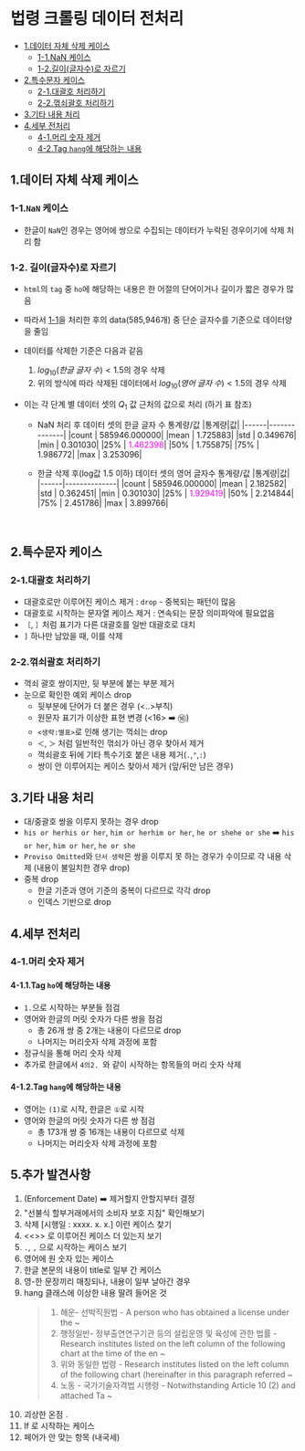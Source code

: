 # 법령 크롤링 데이터 전처리

- [1.데이터 자체 삭제 케이스](#1데이터-자체-삭제-케이스)
    - [1-1.NaN 케이스](#1-1nan-케이스)
    - [1-2.길이(글자수)로 자르기](#1-2-길이글자수로-자르기)
- [2.특수문자 케이스](#2특수문자-케이스)
    - [2-1.대괄호 처리하기](#2-1대괄호-처리하기)
    - [2-2.꺾쇠괄호 처리하기](#2-2꺾쇠괄호-처리하기)
- [3.기타 내용 처리](#3기타-내용-처리)
- [4.세부 전처리](#4세부-전처리)
    - [4-1.머리 숫자 제거](#4-1머리-숫자-제거)
    - [4-2.Tag `hang`에 해당하는 내용](#4-2tag-hang에-해당하는-내용)


## 1.데이터 자체 삭제 케이스
### 1-1.`NaN` 케이스

- 한글이 `NaN`인 경우는 영어에 쌍으로 수집되는 데이터가 누락된 경우이기에 삭제 처리 함

### 1-2. 길이(글자수)로 자르기

- `html`의 `tag` 중 `ho`에 해당하는 내용은 한 어절의 단어이거나 길이가 짧은 경우가 많음
- 따라서 [1-1](#1-1nan-케이스)을 처리한 후의 data(585,946개) 중 단순 글자수를 기준으로 데이터양을 줄임
- 데이터를 삭제한 기준은 다음과 같음

    1. $log_{10}(한글\;글자\;수) < 1.5$의 경우 삭제
    2. 위의 방식에 따라 삭제된 데이터에서 $log_{10}(영어\;글자\;수) < 1.5$의 경우 삭제

- 이는 각 단계 별 데이터 셋의 $Q_1$ 값 근처의 값으로 처리 (하기 표 참조)
    - NaN 처리 후 데이터 셋의 한글 글자 수 통계량/값
        |통계량|값|
        |------|--------------|
        |count  |  585946.000000|
        |mean   |      1.725883|
        |std    |      0.349676|
        |min    |      0.301030|
        |25%    |      <span style="color:magenta">1.462398</span>|
        |50%    |      1.755875|
        |75%    |      1.986772|
        |max    |      3.253096|

    - 한글 삭제 후(log값 1.5 이하) 데이터 셋의 영어 글자수 통계량/값
        |통계량|값|
        |------|--------------|
        |count  |  585946.000000|
        |mean   |       2.182582|
        |std    |       0.362451|
        |min    |       0.301030|
        |25%    |       <span style="color:magenta">1.929419</span>|
        |50%    |       2.214844|
        |75%    |       2.451786|
        |max    |       3.899766|
<br>

## 2.특수문자 케이스

### 2-1.대괄호 처리하기

- 대괄호로만 이루어진 케이스 제거 : `drop` - 중복되는 패턴이 많음
- 대괄호로 시작하는 문자열 케이스 제거 : 연속되는 문장 의미파악에 필요없음
- `［`, `］`처럼 표기가 다른 대괄호를 일반 대괄호로 대치
- `]` 하나만 남았을 때, 이를 삭제

### 2-2.꺾쇠괄호 처리하기

- 꺽쇠 괄호 쌍이지만, 뒷 부분에 붙는 부분 제거
- 눈으로 확인한 예외 케이스 drop
    - 뒷부분에 단어가 더 붙은 경우 (<..>부칙)
    - 원문자 표기가 이상한 표현 변경 (<16> :arrow_right: ⑯)
    - `<생략:별표>`로 인해 생기는 꺽쇠는 drop
    - `＜`, `＞` 처럼 일반적인 꺾쇠가 아닌 경우 찾아서 제거
    - 꺽쇠괄호 뒤에 기타 특수기호 붙은 내용 제거(`.`,`"`,`:`)
    - 쌍이 안 이루어지는 케이스 찾아서 제거 (앞/뒤만 남은 경우)

## 3.기타 내용 처리

- 대/중괄호 쌍을 이루지 못하는 경우 drop
- `his or herhis or her`, `him or herhim or her`, `he or shehe or she` :arrow_right: `his or her`, `him or her`, `he or she`
- `Proviso Omitted`와 `단서 생략`은 쌍을 이루지 못 하는 경우가 수이므로 각 내용 삭제 (내용이 불일치한 경우 drop)
- 중복 drop
    - 한글 기준과 영어 기준의 중복이 다르므로 각각 drop
    - 인덱스 기반으로 drop

## 4.세부 전처리
### 4-1.머리 숫자 제거
#### 4-1.1.Tag `ho`에 해당하는 내용

- `1.`으로 시작하는 부분들 점검
- 영어와 한글의 머릿 숫자가 다른 쌍을 점검
    - 총 26개 쌍 중 2개는 내용이 다르므로 drop
    - 나머지는 머리숫자 삭제 과정에 포함
- 정규식을 통해 머리 숫자 삭제
- 추가로 한글에서 `4의2. `와 같이 시작하는 항목들의 머리 숫자 삭제

#### 4-1.2.Tag `hang`에 해당하는 내용

- 영어는 `(1)`로 시작, 한글은 `①`로 시작
- 영어와 한글의 머릿 숫자가 다른 쌍 점검
    - 총 173개 쌍 중 16개는 내용이 다르므로 삭제
    - 나머지는 머리숫자 삭제 과정에 포함

## 5.추가 발견사항

1. (Enforcement Date) :arrow_right: 제거할지 안할지부터 결정
2. "선불식 할부거래에서의 소비자 보호 지침" 확인해보기
3. 삭제 [시행일 : xxxx. x. x.] 이런 케이스 찾기
4. <<>> 로 이루어진 케이스 더 있는지 보기
5. `.`, `,` 으로 시작하는 케이스 보기
6. 영어에 원 숫자 있는 케이스
7. 한글 본문의 내용이 title로 일부 간 케이스
8. 영-한 문장끼리 매칭되나, 내용이 일부 날아간 경우
9. hang 클래스에 이상한 내용 딸려 들어온 것
    > 1. 해운- 선박직원법 - A person who has obtained a license under the ~
    > 2. 행정일반- 정부출연연구기관 등의 설립운영 및 육성에 관한 법률 - Research institutes listed on the left column of the following chart at the time of the en ~
    > 3. 위와 동일한 법령 - Research institutes listed on the left column of the following chart (hereinafter in this paragraph referred ~
    >4. 노동 - 국가기술자격법 시행령 - Notwithstanding Article 10 (2) and attached Ta ~
10. 괴상한 온점 `．`
11. lf 로 시작하는 케이스
12. 페어가 안 맞는 항목 (내국세)